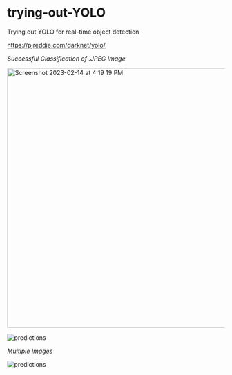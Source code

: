 # trying-out-YOLO


Trying out YOLO for real-time object detection

https://pjreddie.com/darknet/yolo/

*Successful Classification of .JPEG Image*

<img width="603" alt="Screenshot 2023-02-14 at 4 19 19 PM" src="https://user-images.githubusercontent.com/95064358/218764889-e59402b3-ce3a-4dd1-8603-d515059f1ab7.png">

![predictions](https://user-images.githubusercontent.com/95064358/218765412-4308d050-5c11-4db5-9180-5ee629a3606a.jpg)

*Multiple Images*

![predictions](https://user-images.githubusercontent.com/95064358/218766369-aff8e979-5a17-4e1a-9998-fc073d21b7f5.jpg)
